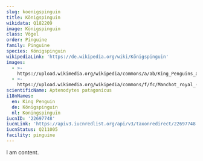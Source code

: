 ```yaml
---
slug: koenigspinguin
title: Königspinguin
wikidata: Q182209
image: Königspinguin
class: Vögel
order: Pinguine
family: Pinguine
species: Königspinguin
wikipediaLink: 'https://de.wikipedia.org/wiki/Königspinguin'
images:
  - >-
    https://upload.wikimedia.org/wikipedia/commons/a/ab/King_Penguins_at_Salisbury_Plain_(5719466981).jpg
  - >-
    https://upload.wikimedia.org/wikipedia/commons/f/fc/Manchot_royal_-_King_Penguin.jpg
scientificName: Aptenodytes patagonicus
i18nNames:
  en: King Penguin
  de: Königspinguin
  nl: Koningspinguïn
iucnID: '22697748'
iucnLink: 'https://apiv3.iucnredlist.org/api/v3/taxonredirect/22697748'
iucnStatus: Q211005
facility: pinguine
---
```


I am content.
